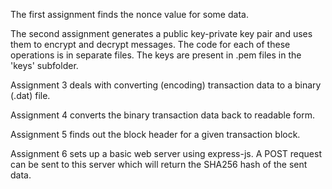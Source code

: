 The first assignment finds the nonce value for some data.

The second assignment generates a public key-private key pair and uses them to encrypt and decrypt messages. The code for each of these operations is in separate files. The keys are present in .pem files in the 'keys' subfolder.

Assignment 3 deals with converting (encoding) transaction data to a binary (.dat) file.

Assignment 4 converts the binary transaction data back to readable form.

Assignment 5 finds out the block header for a given transaction block.

Assignment 6 sets up a basic web server using express-js. A POST request can be sent to this server which will return the SHA256 hash of the sent data.